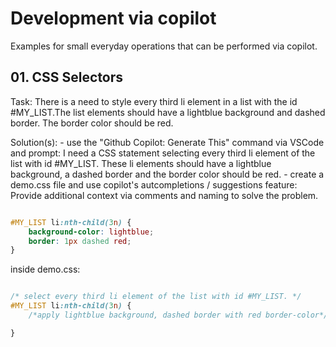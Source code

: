 

# Development via copilot

Examples for small everyday operations that can be performed via copilot.


## 01. CSS Selectors  

Task: There is a need to style every third li element in a list with the id #MY_LIST.The list elements should have a lightblue background and dashed border. The border color should be red.  

Solution(s):
    - use the "Github Copilot: Generate This" command via VSCode and prompt: I need a CSS statement selecting  every third li element of the list with id #MY_LIST. These li elements should have a lightblue background, a dashed border and the border color should be red. 
    - create a demo.css file and use copilot's autcompletions / suggestions feature: Provide additional context via comments and naming to solve the problem. 

```css

#MY_LIST li:nth-child(3n) {
    background-color: lightblue;
    border: 1px dashed red;
}

```

inside demo.css:

```css

/* select every third li element of the list with id #MY_LIST. */
#MY_LIST li:nth-child(3n) {
    /*apply lightblue background, dashed border with red border-color*/

}


```